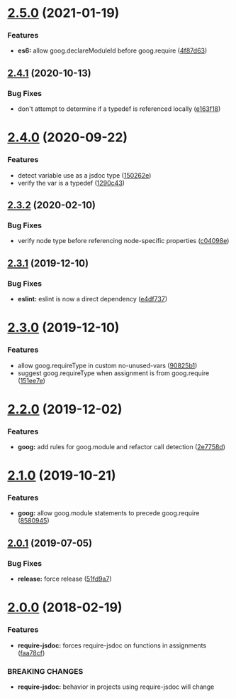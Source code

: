 # [2.5.0](https://github.com/ngageoint/eslint-plugin-opensphere/compare/v2.4.1...v2.5.0) (2021-01-19)


### Features

* **es6:** allow goog.declareModuleId before goog.require ([4f87d63](https://github.com/ngageoint/eslint-plugin-opensphere/commit/4f87d637fab1f601c9f83907fd654a193b0b6d0f))

## [2.4.1](https://github.com/ngageoint/eslint-plugin-opensphere/compare/v2.4.0...v2.4.1) (2020-10-13)


### Bug Fixes

* don't attempt to determine if a typedef is referenced locally ([e163f18](https://github.com/ngageoint/eslint-plugin-opensphere/commit/e163f18d1c299cc3ffde46a5c4d1ee07c4d32d32))

# [2.4.0](https://github.com/ngageoint/eslint-plugin-opensphere/compare/v2.3.2...v2.4.0) (2020-09-22)


### Features

* detect variable use as a jsdoc type ([150262e](https://github.com/ngageoint/eslint-plugin-opensphere/commit/150262eb5a9b772aff65c517c1bc86bdf9408f61))
* verify the var is a typedef ([1290c43](https://github.com/ngageoint/eslint-plugin-opensphere/commit/1290c43081893aada055f27480ed7f6278518634))

## [2.3.2](https://github.com/ngageoint/eslint-plugin-opensphere/compare/v2.3.1...v2.3.2) (2020-02-10)


### Bug Fixes

* verify node type before referencing node-specific properties ([c04098e](https://github.com/ngageoint/eslint-plugin-opensphere/commit/c04098e4108409ca585eddf17a27acf52835a3d7))

## [2.3.1](https://github.com/ngageoint/eslint-plugin-opensphere/compare/v2.3.0...v2.3.1) (2019-12-10)


### Bug Fixes

* **eslint:** eslint is now a direct dependency ([e4df737](https://github.com/ngageoint/eslint-plugin-opensphere/commit/e4df737c6212d63699376d7d7b4bdd5adc8cc73f))

# [2.3.0](https://github.com/ngageoint/eslint-plugin-opensphere/compare/v2.2.0...v2.3.0) (2019-12-10)


### Features

* allow goog.requireType in custom no-unused-vars ([90825b1](https://github.com/ngageoint/eslint-plugin-opensphere/commit/90825b195e571abc70bb55ad52ce271e8c85c561))
* suggest goog.requireType when assignment is from goog.require ([151ee7e](https://github.com/ngageoint/eslint-plugin-opensphere/commit/151ee7efb813b4310ef05833429c61e67afad940))

# [2.2.0](https://github.com/ngageoint/eslint-plugin-opensphere/compare/v2.1.0...v2.2.0) (2019-12-02)


### Features

* **goog:** add rules for goog.module and refactor call detection ([2e7758d](https://github.com/ngageoint/eslint-plugin-opensphere/commit/2e7758d4eca2242b31e7a37c2361de2a4f9eec02))

# [2.1.0](https://github.com/ngageoint/eslint-plugin-opensphere/compare/v2.0.1...v2.1.0) (2019-10-21)


### Features

* **goog:** allow goog.module statements to precede goog.require ([8580945](https://github.com/ngageoint/eslint-plugin-opensphere/commit/8580945a5680ef3e08ad37c5e3de4b3bd8cbd014))

## [2.0.1](https://github.com/ngageoint/eslint-plugin-opensphere/compare/v2.0.0...v2.0.1) (2019-07-05)


### Bug Fixes

* **release:** force release ([51fd9a7](https://github.com/ngageoint/eslint-plugin-opensphere/commit/51fd9a7))

<a name="2.0.0"></a>
# [2.0.0](https://github.com/ngageoint/eslint-plugin-opensphere/compare/v1.0.0...v2.0.0) (2018-02-19)


### Features

* **require-jsdoc:** forces require-jsdoc on functions in assignments ([faa78cf](https://github.com/ngageoint/eslint-plugin-opensphere/commit/faa78cf))


### BREAKING CHANGES

* **require-jsdoc:** behavior in projects using require-jsdoc will change
